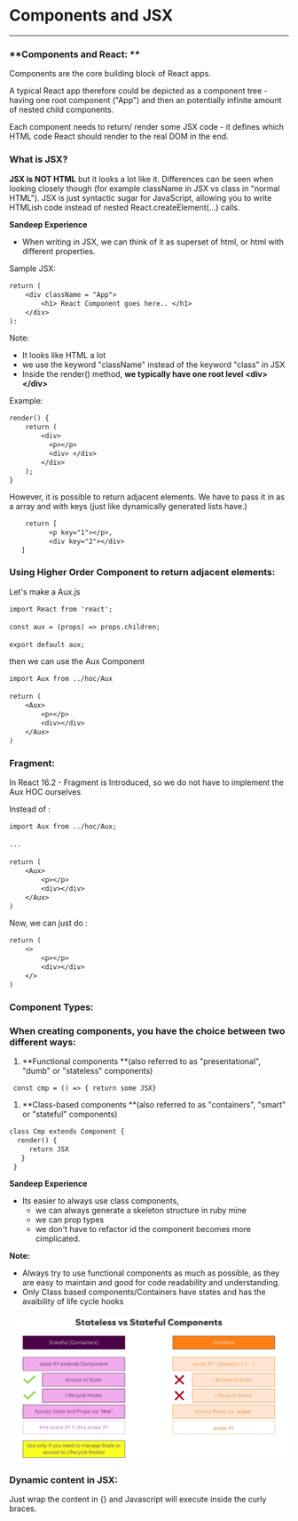 # **Components and JSX**

---

### **Components and React: **

Components are the core building block of React apps.

A typical React app therefore could be depicted as a component tree - having one root component \("App"\) and then an potentially infinite amount of nested child components.

Each component needs to return/ render some JSX code - it defines which HTML code React should render to the real DOM in the end.

### **What is JSX?**

**JSX is NOT HTML** but it looks a lot like it. Differences can be seen when looking closely though \(for example className in JSX vs class in "normal HTML"\). JSX is just syntactic sugar for JavaScript, allowing you to write HTMLish code instead of nested React.createElement\(...\) calls.



**Sandeep Experience**

*  When writing in JSX, we can think of it as superset of html, or html with different properties.

Sample JSX:

```
return (
    <div className = "App">
        <h1> React Component goes here.. </h1>
    </div> 
):
```

Note:

* It looks like HTML a lot
* we use the keyword "className"  instead of the keyword "class" in JSX
* Inside the render\(\) method, **we typically have one root level &lt;div&gt;&lt;/div&gt;**

Example:

```
render() {
    return (
        <div>
          <p></p>
          <div> </div>
        </div>
    );
}
```

However, it is possible to return adjacent elements. We have to pass it in as a array and with keys \(just like dynamically generated lists have.\)

```
    return [
          <p key="1"></p>, 
          <div key="2"></div> 
   ]
```

### Using Higher Order Component to return adjacent elements:

Let's make a Aux.js

```
import React from 'react';

const aux = (props) => props.children;

export default aux;
```

then we can use the Aux Component

```
import Aux from ../hoc/Aux

return (
    <Aux>
        <p></p>
        <div></div>
    </Aux>
)
```

### Fragment:

In React 16.2 - Fragment is Introduced, so we do not have to implement the Aux HOC ourselves

Instead of :

```
import Aux from ../hoc/Aux;

...

return (
    <Aux>
        <p></p>
        <div></div>
    </Aux>
)
```

Now, we can just do :

```
return (
    <>
        <p></p>
        <div></div>
    </>
)
```

### **Component Types:**

### When creating components, you have the choice between two different ways:

1. **Functional components **\(also referred to as "presentational", "dumb" or "stateless" components\) 

```
 const cmp = () => { return some JSX}
```

1. **Class-based components **\(also referred to as "containers", "smart" or "stateful" components\)

```
class Cmp extends Component {
  render() { 
     return JSX
   }
 }
```

**Sandeep Experience**

* Its easier to always use class components, 
  * we can always generate a skeleton structure in ruby mine
  * we can prop types
  * we don't have to refactor id the component becomes more cimplicated.

**Note:**

* Always try to use functional components as much as possible, as they are easy to maintain and good for code readability and understanding. 
* Only Class based components/Containers have states and has the avaibility of life cycle hooks

![](/assets/import.png)

### Dynamic content in JSX:

Just wrap the content in {} and Javascript will execute inside the curly braces.


